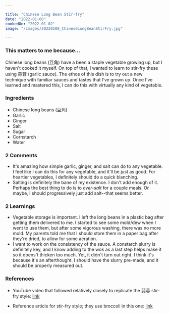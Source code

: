 ```yaml
---

title: "Chinese Long Bean Stir-fry"
date: "2022-01-08"
cookedOn: "2022-01-02"
image: "/images/20220108_ChineseLongBeanStirFry.jpg"

---
```


### This matters to me because...
Chinese long beans (豆角) have a been a staple vegetable growing up, but I haven't cooked it myself. On top of that, I wanted to learn to stir-fry these using 蒜蓉 (garlic sauce). The ethos of this dish is to try out a new technique with familiar sauces and tastes that I've grown up. Once I've learned and mastered this, I can do this with virtually any kind of vegetable. 


### Ingredients
* Chinese long beans (豆角)
* Garlic
* Ginger
* Salt
* Sugar
* Cornstarch
* Water


### 2 Comments
* It's amazing how simple garlic, ginger, and salt can do to any vegetable. I feel like I can do this for any vegetable, and it'll be just as good. For heartier vegetables, I definitely should do a quick blanching.
* Salting is definitely the bane of my existence. I don't add enough of it. Perhaps the best thing to do is to *over-salt* for a couple meals. Or maybe, I should progressively just add salt--that seems better. 

### 2 Learnings
* Vegetable storage is important. I left the long beans in a plastic bag after getting them delivered to me. I started to see some mold/dew when I went to use them, but after some vigorous washing, there was no more mold. My parents told me that I should store them in a paper bag after they're dried, to allow for some aeration.
* I want to work on the consistency of the sauce. A constarch slurry is definitely key, and I know adding to the wok as a last step helps make it so it doens't thicken too much. Yet, it didn't turn out right. I think it's because it's an afterthought. I should have the slurry pre-made, and it should be properly measured out. 
  
### References
- YouTube video that followed relatively closely to replicate the 蒜蓉 stir-fry style: [link](https://www.youtube.com/watch?v=a-Yu8qOAEYQ) 

- Reference article for stir-fry style; they use broccoli in this one: [link](https://www.chinesefoodrecipes.cc/recipe/stir-fried-broccoli-with-garlic/) 
